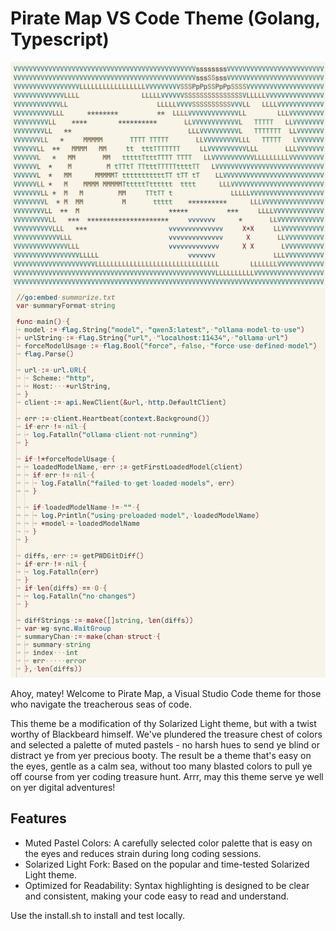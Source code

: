 # Pirate Map VS Code Theme (Golang, Typescript)

![Pirate Map](./map.jpg)
![Preview](./preview.jpg)

Ahoy, matey! Welcome to Pirate Map, a Visual Studio Code theme for those who navigate the treacherous seas of code.

This theme be a modification of thy Solarized Light theme, but with a twist worthy of Blackbeard himself. We've plundered the treasure chest of colors and selected a palette of muted pastels - no harsh hues to send ye blind or distract ye from yer precious booty. The result be a theme that's easy on the eyes, gentle as a calm sea, without too many blasted colors to pull ye off course from yer coding treasure hunt. Arrr, may this theme serve ye well on yer digital adventures!

## Features

* Muted Pastel Colors: A carefully selected color palette that is easy on the eyes and reduces strain during long coding sessions.
* Solarized Light Fork: Based on the popular and time-tested Solarized Light theme.
* Optimized for Readability: Syntax highlighting is designed to be clear and consistent, making your code easy to read and understand.

Use the install.sh to install and test locally.
